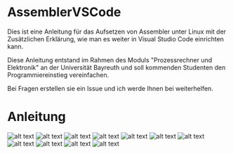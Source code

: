# AssemblerVSCode

Dies ist eine Anleitung für das Aufsetzen von Assembler unter Linux mit der Zusätzlichen Erklärung, wie man es weiter in Visual Studio Code einrichten kann.

Diese Anleitung entstand im Rahmen des Moduls "Prozessrechner und Elektronik" an der Universität Bayreuth und soll kommenden Studenten den Programmiereinstieg vereinfachen.

Bei Fragen erstellen sie ein Issue und ich werde Ihnen bei weiterhelfen.

# Anleitung
![alt text](Bilder/PDF_Picture/HowToLinux-01.png)
![alt text](Bilder/PDF_Picture/HowToLinux-02.png)
![alt text](Bilder/PDF_Picture/HowToLinux-03.png)
![alt text](Bilder/PDF_Picture/HowToLinux-04.png)
![alt text](Bilder/PDF_Picture/HowToLinux-05.png)
![alt text](Bilder/PDF_Picture/HowToLinux-06.png)
![alt text](Bilder/PDF_Picture/HowToLinux-07.png)
![alt text](Bilder/PDF_Picture/HowToLinux-08.png)
![alt text](Bilder/PDF_Picture/HowToLinux-09.png)
![alt text](Bilder/PDF_Picture/HowToLinux-10.png)
![alt text](Bilder/PDF_Picture/HowToLinux-11.png)
